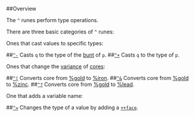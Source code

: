 ##Overview

The `^` runes perform type operations.

There are three basic categories of `^` runes:

Ones that cast values to specific types:

##[`^-`]()  Casts `q` to the type of the [bunt]()  of `p`.
##[`^+`]()  Casts `q` to the type of `p`.

Ones that change the [variance]() of [cores]():

##[`^|`]()  Converts core from [%gold]() to [%iron]().
##[`^&`]()  Converts core from [%gold]() to [%zinc]().
##[`^?`]()  Converts core from [%gold]() to [%lead]().

One that adds a variable name:

##[`^=`]()  Changes the type of a value by adding a [`++face`]().



